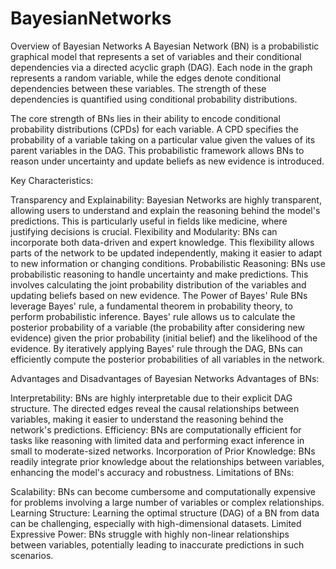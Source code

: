 # BayesianNetworks

Overview of Bayesian Networks
A Bayesian Network (BN) is a probabilistic graphical model that represents a set of variables and their conditional dependencies via a directed acyclic graph (DAG). Each node in the graph represents a random variable, while the edges denote conditional dependencies between these variables. The strength of these dependencies is quantified using conditional probability distributions.

The core strength of BNs lies in their ability to encode conditional probability distributions (CPDs) for each variable. A CPD specifies the probability of a variable taking on a particular value given the values of its parent variables in the DAG. This probabilistic framework allows BNs to reason under uncertainty and update beliefs as new evidence is introduced.

Key Characteristics:

Transparency and Explainability: Bayesian Networks are highly transparent, allowing users to understand and explain the reasoning behind the model's predictions. This is particularly useful in fields like medicine, where justifying decisions is crucial.
Flexibility and Modularity: BNs can incorporate both data-driven and expert knowledge. This flexibility allows parts of the network to be updated independently, making it easier to adapt to new information or changing conditions.
Probabilistic Reasoning: BNs use probabilistic reasoning to handle uncertainty and make predictions. This involves calculating the joint probability distribution of the variables and updating beliefs based on new evidence.
The Power of Bayes' Rule
BNs leverage Bayes' rule, a fundamental theorem in probability theory, to perform probabilistic inference. Bayes' rule allows us to calculate the posterior probability of a variable (the probability after considering new evidence) given the prior probability (initial belief) and the likelihood of the evidence. By iteratively applying Bayes' rule through the DAG, BNs can efficiently compute the posterior probabilities of all variables in the network.

Advantages and Disadvantages of Bayesian Networks
Advantages of BNs:

Interpretability: BNs are highly interpretable due to their explicit DAG structure. The directed edges reveal the causal relationships between variables, making it easier to understand the reasoning behind the network's predictions.
Efficiency: BNs are computationally efficient for tasks like reasoning with limited data and performing exact inference in small to moderate-sized networks.
Incorporation of Prior Knowledge: BNs readily integrate prior knowledge about the relationships between variables, enhancing the model's accuracy and robustness.
Limitations of BNs:

Scalability: BNs can become cumbersome and computationally expensive for problems involving a large number of variables or complex relationships.
Learning Structure: Learning the optimal structure (DAG) of a BN from data can be challenging, especially with high-dimensional datasets.
Limited Expressive Power: BNs struggle with highly non-linear relationships between variables, potentially leading to inaccurate predictions in such scenarios.
